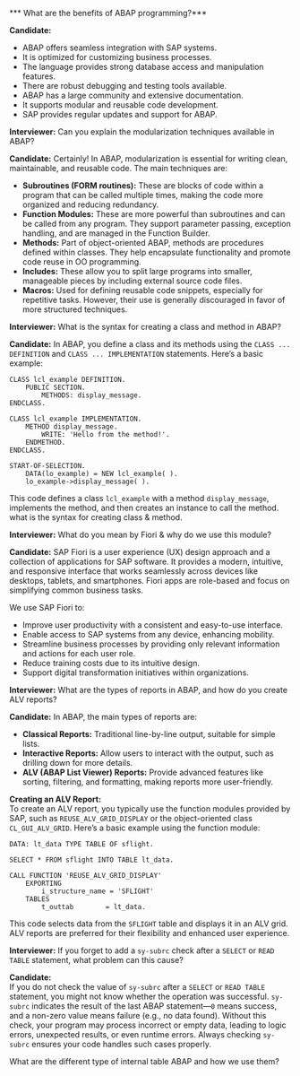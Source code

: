*** What are the benefits of ABAP programming?***

**Candidate:**  
- ABAP offers seamless integration with SAP systems.  
- It is optimized for customizing business processes.  
- The language provides strong database access and manipulation features.  
- There are robust debugging and testing tools available.  
- ABAP has a large community and extensive documentation.  
- It supports modular and reusable code development.  
- SAP provides regular updates and support for ABAP.






**Interviewer:** Can you explain the modularization techniques available in ABAP?

**Candidate:**  Certainly! In ABAP, modularization is essential for writing clean, maintainable, and reusable code. The main techniques are:  
- **Subroutines (FORM routines):** These are blocks of code within a program that can be called multiple times, making the code more organized and reducing redundancy.  
- **Function Modules:** These are more powerful than subroutines and can be called from any program. They support parameter passing, exception handling, and are managed in the Function Builder.  
- **Methods:** Part of object-oriented ABAP, methods are procedures defined within classes. They help encapsulate functionality and promote code reuse in OO programming.  
- **Includes:** These allow you to split large programs into smaller, manageable pieces by including external source code files.  
- **Macros:** Used for defining reusable code snippets, especially for repetitive tasks. However, their use is generally discouraged in favor of more structured techniques.




**Interviewer:** What is the syntax for creating a class and method in ABAP?

**Candidate:**  In ABAP, you define a class and its methods using the `CLASS ... DEFINITION` and `CLASS ... IMPLEMENTATION` statements. Here’s a basic example:

```abap
CLASS lcl_example DEFINITION.
    PUBLIC SECTION.
        METHODS: display_message.
ENDCLASS.

CLASS lcl_example IMPLEMENTATION.
    METHOD display_message.
        WRITE: 'Hello from the method!'.
    ENDMETHOD.
ENDCLASS.

START-OF-SELECTION.
    DATA(lo_example) = NEW lcl_example( ).
    lo_example->display_message( ).
```

This code defines a class `lcl_example` with a method `display_message`, implements the method, and then creates an instance to call the method.
what is the syntax for creating class & method.

**Interviewer:** What do you mean by Fiori & why do we use this module?

**Candidate:**  SAP Fiori is a user experience (UX) design approach and a collection of applications for SAP software. It provides a modern, intuitive, and responsive interface that works seamlessly across devices like desktops, tablets, and smartphones. Fiori apps are role-based and focus on simplifying common business tasks.

We use SAP Fiori to:
- Improve user productivity with a consistent and easy-to-use interface.
- Enable access to SAP systems from any device, enhancing mobility.
- Streamline business processes by providing only relevant information and actions for each user role.
- Reduce training costs due to its intuitive design.
- Support digital transformation initiatives within organizations.


**Interviewer:** What are the types of reports in ABAP, and how do you create ALV reports?

**Candidate:**  In ABAP, the main types of reports are:

- **Classical Reports:** Traditional line-by-line output, suitable for simple lists.
- **Interactive Reports:** Allow users to interact with the output, such as drilling down for more details.
- **ALV (ABAP List Viewer) Reports:** Provide advanced features like sorting, filtering, and formatting, making reports more user-friendly.

**Creating an ALV Report:**  
To create an ALV report, you typically use the function modules provided by SAP, such as `REUSE_ALV_GRID_DISPLAY` or the object-oriented class `CL_GUI_ALV_GRID`. Here’s a basic example using the function module:

```abap
DATA: lt_data TYPE TABLE OF sflight.

SELECT * FROM sflight INTO TABLE lt_data.

CALL FUNCTION 'REUSE_ALV_GRID_DISPLAY'
    EXPORTING
        i_structure_name = 'SFLIGHT'
    TABLES
        t_outtab        = lt_data.
```

This code selects data from the `SFLIGHT` table and displays it in an ALV grid. ALV reports are preferred for their flexibility and enhanced user experience.



**Interviewer:** If you forget to add a `sy-subrc` check after a `SELECT` or `READ TABLE` statement, what problem can this cause?

**Candidate:**  
If you do not check the value of `sy-subrc` after a `SELECT` or `READ TABLE` statement, you might not know whether the operation was successful. `sy-subrc` indicates the result of the last ABAP statement—`0` means success, and a non-zero value means failure (e.g., no data found). Without this check, your program may process incorrect or empty data, leading to logic errors, unexpected results, or even runtime errors. Always checking `sy-subrc` ensures your code handles such cases properly.


What are the different type of internal table ABAP and how we use them?